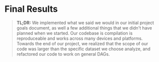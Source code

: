 # Final Results

> **TL;DR:** We implemented what we said we would in our initial project goals document, as well a few additional things that we didn't have planned when we started. Our codebase is compilation is reproduceable and works across many devices and platforms. Towards the end of our project, we realized that the scope of our code was larger than the specific dataset we choose analyze, and refactored our code to work on general DAGs.